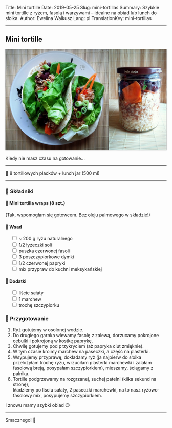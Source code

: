 Title: Mini tortille
Date: 2019-05-25
Slug: mini-tortillas
Summary: Szybkie mini tortille z ryżem, fasolą i warzywami – idealne na obiad lub lunch do słoika.
Author: Ewelina Walkusz
Lang: pl
TranslationKey: mini-tortillas

---

## Mini tortille

![def]

Kiedy nie masz czasu na gotowanie...

---

🔹 8 tortillowych placków + lunch jar (500 ml)

---

### 🌿 Składniki

#### 🌯 Mini tortilla wraps (8 szt.)

(Tak, wspomogłam się gotowcem. Bez oleju palmowego w składzie!)

#### 🍚 Wsad

&emsp; <input type="checkbox"> ~ 200 g ryżu naturalnego </br>
&emsp; <input type="checkbox"> 1/2 łyżeczki soli </br>
&emsp; <input type="checkbox"> puszka czerwonej fasoli </br>
&emsp; <input type="checkbox"> 3 poszczypiorkowe dymki </br>
&emsp; <input type="checkbox"> 1/2 czerwonej papryki </br>
&emsp; <input type="checkbox"> mix przypraw do kuchni meksykańskiej </br>

#### 🥬 Dodatki

&emsp; <input type="checkbox"> liście sałaty </br>
&emsp; <input type="checkbox"> 1 marchew </br>
&emsp; <input type="checkbox"> trochę szczypiorku </br>

### 📝 Przygotowanie

1. Ryż gotujemy w osolonej wodzie.
2. Do drugiego garnka wlewamy fasolę z zalewą, dorzucamy pokrojone cebulki i pokrojoną w kostkę paprykę.
3. Chwilę gotujemy pod przykryciem (aż papryka ciut zmięknie).
4. W tym czasie kroimy marchew na paseczki, a część na plasterki.
5. Wsypujemy przyprawę, dokładamy ryż (ja najpierw do słoika przełożyłam trochę ryżu, wrzuciłam plasterki marchewki i zalałam fasolową breją, posypałam szczypiorkiem), mieszamy, ściągamy z palnika.
6. Tortille podgrzewamy na rozgrzanej, suchej patelni (kilka sekund na stronę),  
kładziemy po liściu sałaty, 2 paseczki marchewki, na to nasz ryżowo-fasolowy mix, posypujemy szczypiorkiem.

I znowu mamy szybki obiad 😉

---

Smacznego! 💚

[def]: static/images/mini_tortillas.jpg
